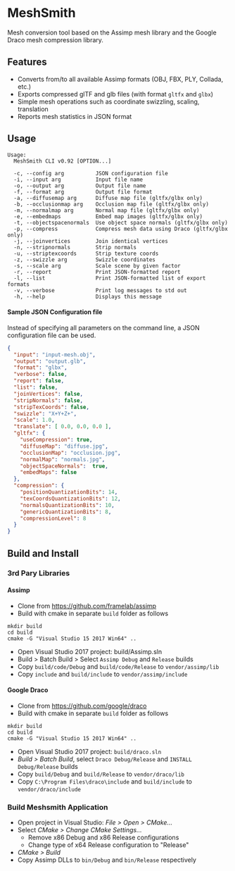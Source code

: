 # MeshSmith
Mesh conversion tool based on the Assimp mesh library and the Google Draco mesh compression library.

## Features
* Converts from/to all available Assimp formats (OBJ, FBX, PLY, Collada, etc.)
* Exports compressed glTF and glb files (with format `gltfx` and `glbx`)
* Simple mesh operations such as coordinate swizzling, scaling, translation
* Reports mesh statistics in JSON format

## Usage
```
Usage:
  MeshSmith CLI v0.92 [OPTION...]

  -c, --config arg          JSON configuration file
  -i, --input arg           Input file name
  -o, --output arg          Output file name
  -f, --format arg          Output file format
  -a, --diffusemap arg      Diffuse map file (gltfx/glbx only)
  -b, --occlusionmap arg    Occlusion map file (gltfx/glbx only)
  -m, --normalmap arg       Normal map file (gltfx/glbx only)
  -e, --embedmaps           Embed map images (gltfx/glbx only)
  -t, --objectspacenormals  Use object space normals (gltfx/glbx only)
  -p, --compress            Compress mesh data using Draco (gltfx/glbx only)
  -j, --joinvertices        Join identical vertices
  -n, --stripnormals        Strip normals
  -u, --striptexcoords      Strip texture coords
  -z, --swizzle arg         Swizzle coordinates
  -s, --scale arg           Scale scene by given factor
  -r, --report              Print JSON-formatted report
  -l, --list                Print JSON-formatted list of export formats
  -v, --verbose             Print log messages to std out
  -h, --help                Displays this message
```
#### Sample JSON Configuration file
Instead of specifying all parameters on the command line, a JSON configuration file can be used.
```json
{
  "input": "input-mesh.obj",
  "output": "output.glb",
  "format": "glbx",
  "verbose": false,
  "report": false,
  "list": false,
  "joinVertices": false,
  "stripNormals": false,
  "stripTexCoords": false,
  "swizzle": "X+Y+Z+",
  "scale": 1.0,
  "translate": [ 0.0, 0.0, 0.0 ],
  "gltfx": {
    "useCompression": true,
    "diffuseMap": "diffuse.jpg",
    "occlusionMap": "occlusion.jpg",
    "normalMap": "normals.jpg",
    "objectSpaceNormals":  true,
    "embedMaps": false
  },
  "compression": {
    "positionQuantizationBits": 14,
    "texCoordsQuantizationBits": 12,
    "normalsQuantizationBits": 10,
    "genericQuantizationBits": 8,
    "compressionLevel": 8
  }
}
```

## Build and Install
### 3rd Pary Libraries
#### Assimp

* Clone from https://github.com/framelab/assimp
* Build with cmake in separate `build` folder as follows
```
mkdir build
cd build
cmake -G "Visual Studio 15 2017 Win64" ..
```
* Open Visual Studio 2017 project: build/Assimp.sln
* Build > Batch Build > Select `Assimp Debug` and `Release` builds
* Copy `build/code/Debug` and `build/code/Release` to `vendor/assimp/lib`
* Copy `include` and `build/include` to `vendor/assimp/include`

#### Google Draco

* Clone from https://github.com/google/draco
* Build with cmake in separate `build` folder as follows

```
mkdir build
cd build
cmake -G "Visual Studio 15 2017 Win64" ..
```
* Open Visual Studio 2017 project: `build/draco.sln`
* *Build > Batch Build*, select `Draco Debug/Release` and `INSTALL Debug/Release` builds
* Copy `build/Debug` and `build/Release` to `vendor/draco/lib`
* Copy `C:\Program Files\draco\include` and `build/include` to `vendor/draco/include`

### Build Meshsmith Application

* Open project in Visual Studio: *File > Open > CMake...*
* Select *CMake > Change CMake Settings...*
  * Remove x86 Debug and x86 Release configurations
  * Change type of x64 Release configuration to "Release"
* *CMake > Build*
* Copy Assimp DLLs to `bin/Debug` and `bin/Release` respectively